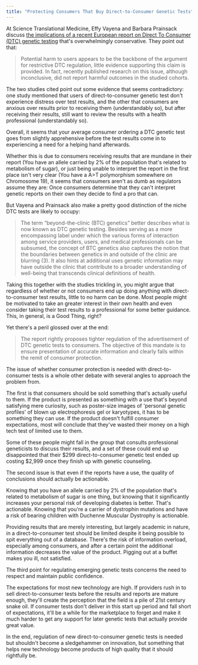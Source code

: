 ```yaml
---
title: "Protecting Consumers That Buy Direct-to-Consumer Genetic Tests"
---
```


At Science Translational Medicine, Effy Vayena and Barbara Prainsack discuss <a href="http://stm.sciencemag.org/content/5/198/198ed12.short" target="_blank">the implications of a recent European report on Direct To Consumer (DTC) genetic testing</a> that's overwhelmingly conservative.  They point out that: 

> Potential harm to users appears to be the backbone of the argument for restrictive DTC regulation, little evidence supporting this claim is provided. In fact, recently published research on this issue, although inconclusive, did not report harmful outcomes in the studied cohorts. 

The two studies cited point out some evidence that seems contradictory: one study mentioned that users of direct-to-consumer genetic test don't experience distress over test results, and the other that consumers are anxious over results prior to receiving them (understandably so), but after receiving their results, still want to review the results with a health professional (understandably so).

Overall, it seems that your average consumer ordering a DTC genetic test goes from slightly apprehensive before the test results come in to experiencing a need for a helping hand afterwards.

Whether this is due to consumers receiving results that are mundane in their report (You have an allele carried by 2% of the population that's related to metabolism of sugar), or just being unable to interpret the report in the first place isn't very clear (You have a A&gt;T polymorphism somewhere on Chromosome 19), it seems that consumers aren't as dumb as regulators assume they are: Once consumers determine that they can't interpret genetic reports on their own they decide to find a pro that can.

But Vayena and Prainsack also make a pretty good distinction of the niche DTC tests are likely to occupy: 

> The term “beyond-the-clinic (BTC) genetics” better describes what is now known as DTC genetic testing. Besides serving as a more encompassing label under which the various forms of interaction among service providers, users, and medical professionals can be subsumed, the concept of BTC genetics also captures the notion that the boundaries between genetics in and outside of the clinic are blurring (3). It also hints at additional uses genetic information may have outside the clinic that contribute to a broader understanding of well-being that transcends clinical definitions of health.

Taking this together with the studies trickling in, you might argue that  regardless of whether or not consumers end up doing anything with  direct-to-consumer test results, little to no harm can be done. Most people might be motivated to take an greater interest in their own health and even consider taking their test results to a professional for some better guidance. This, in general, is a Good Thing, right?

Yet there's a peril glossed over at the end: 

> The report rightly proposes tighter regulation of the advertisement of DTC genetic tests to consumers. The objective of this mandate is to ensure presentation of accurate information and clearly falls within the remit of consumer protection.

The issue of whether consumer protection is needed with direct-to-consumer tests is a whole other debate with several angles to approach the problem from.

The first is that consumers should be sold something that's actually useful to them. If the product is presented as something with a use that's beyond satisfying mere curiosity, such as poster-size images of 'personal genetic profiles' of blown up electrophoresis gel or karyotypes, it has to be something they can use. If the product doesn't fulfill consumer expectations, most will conclude that they've wasted their money on a high tech test of limited use to them. 

Some of these people might fall in the group that consults professional geneticists to discuss their results, and a set of these could end up disappointed that their $299 direct-to-consumer genetic test ended up costing $2,999 once they finish up with genetic counseling. 

The second issue is that even if the reports have a use, the quality of conclusions should actually be actionable.

Knowing that you  have an allele carried by 2% of the population that's related to metabolism of sugar is one thing, but knowing that it significantly increases your personal risk of developing diabetes is better. That's actionable. Knowing that you're a carrier of dystrophin mutations and have a risk of bearing children with Duchenne Muscular Dystrophy is actionable.

Providing results that are merely interesting, but largely academic in nature, in a direct-to-consumer test should be limited despite it being possible to spit everything out of a database. There's the risk of information overload, especially among consumers, and after a certain point the additional information decreases the value of the product. Pigging out at a buffet makes you ill, not satisfied.

The third point for regulating emerging genetic tests concerns the need to respect and maintain public confidence. 

The expectations for most new technology are high. If providers rush in to sell direct-to-consumer tests before the results and reports are mature enough, they'll create the perception that the field is a pile of 21st century snake oil. If consumer tests don't deliver in this start up period and fall short of expectations, it'll be a while for the marketplace to forget and make it much harder to get any support for later genetic tests that actually provide great value.

In the end, regulation of new direct-to-consumer genetic tests is needed but shouldn't become a sledgehammer on innovation, but something that helps new technology become products of high quality that it should rightfully be.
